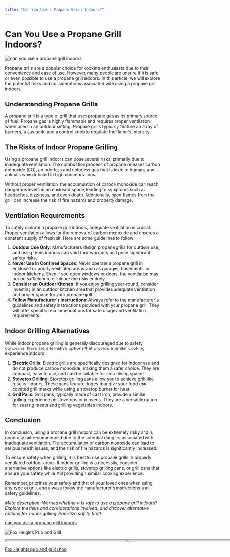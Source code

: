 ```yaml
---
title: "Can You Use a Propane Grill Indoors?"
---
```

# Can You Use a Propane Grill Indoors?


![can you use a propane grill indoors](https://images.unsplash.com/photo-1613027668208-193e3811de40?ixid=M3w0ODkxMTF8MHwxfHNlYXJjaHwxfHxjYW4lMjB5b3UlMjB1c2UlMjBhJTIwcHJvcGFuZSUyMGdyaWxsJTIwaW5kb29yc3xlbnwwfHx8fDE2OTI4MDM4MzF8MA&ixlib=rb-4.0.3&w=512&fit=max)

Propane grills are a popular choice for cooking enthusiasts due to their convenience and ease of use. However, many people are unsure if it is safe or even possible to use a propane grill indoors. In this article, we will explore the potential risks and considerations associated with using a propane grill indoors.

## Understanding Propane Grills
A propane grill is a type of grill that uses propane gas as its primary source of fuel. Propane gas is highly flammable and requires proper ventilation when used in an outdoor setting. Propane grills typically feature an array of burners, a gas tank, and a control knob to regulate the flame's intensity.

## The Risks of Indoor Propane Grilling
Using a propane grill indoors can pose several risks, primarily due to inadequate ventilation. The combustion process of propane releases carbon monoxide (CO), an odorless and colorless gas that is toxic to humans and animals when inhaled in high concentrations.

Without proper ventilation, the accumulation of carbon monoxide can reach dangerous levels in an enclosed space, leading to symptoms such as headaches, dizziness, and even death. Additionally, open flames from the grill can increase the risk of fire hazards and property damage.

## Ventilation Requirements
To safely operate a propane grill indoors, adequate ventilation is crucial. Proper ventilation allows for the removal of carbon monoxide and ensures a constant supply of fresh air. Here are some guidelines to follow:

1. **Outdoor Use Only**: Manufacturers design propane grills for outdoor use, and using them indoors can void their warranty and pose significant safety risks.
2. **Never Use in Confined Spaces**: Never operate a propane grill in enclosed or poorly ventilated areas such as garages, basements, or indoor kitchens. Even if you open windows or doors, the ventilation may not be sufficient to eliminate the risks entirely.
3. **Consider an Outdoor Kitchen**: If you enjoy grilling year-round, consider investing in an outdoor kitchen area that provides adequate ventilation and proper space for your propane grill.
4. **Follow Manufacturer's Instructions**: Always refer to the manufacturer's guidelines and safety instructions provided with your propane grill. They will offer specific recommendations for safe usage and ventilation requirements.

## Indoor Grilling Alternatives
While indoor propane grilling is generally discouraged due to safety concerns, there are alternative options that provide a similar cooking experience indoors:

1. **Electric Grills**: Electric grills are specifically designed for indoor use and do not produce carbon monoxide, making them a safer choice. They are compact, easy to use, and can be suitable for small living spaces.
2. **Stovetop Grilling**: Stovetop grilling pans allow you to achieve grill-like results indoors. These pans feature ridges that give your food that coveted grill marks while using a stovetop burner for heat.
3. **Grill Pans**: Grill pans, typically made of cast iron, provide a similar grilling experience on stovetops or in ovens. They are a versatile option for searing meats and grilling vegetables indoors.

## Conclusion
In conclusion, using a propane grill indoors can be extremely risky and is generally not recommended due to the potential dangers associated with inadequate ventilation. The accumulation of carbon monoxide can lead to serious health issues, and the risk of fire hazards is significantly increased.

To ensure safety when grilling, it is best to use propane grills in properly ventilated outdoor areas. If indoor grilling is a necessity, consider alternative options like electric grills, stovetop grilling pans, or grill pans that ensure your safety while still providing a similar cooking experience.

Remember, prioritize your safety and that of your loved ones when using any type of grill, and always follow the manufacturer's instructions and safety guidelines.

*Meta description: Worried whether it is safe to use a propane grill indoors? Explore the risks and considerations involved, and discover alternative options for indoor grilling. Prioritize safety first!*

[can you use a propane grill indoors](https://foxheightspubandgrill.com/post/can-you-use-a-propane-grill-indoors)

![Fox Heights Pub and Grill](https://foxheightspubandgrill.com/tools/sitemap)

<iframe src='https://foxheightspubandgrill.com/post/can-you-use-a-propane-grill-indoors' width='800' height='5'></iframe>

[Fox Heights pub and grill shop](https://foxheightspubandgrill.com/tools/sitemap)